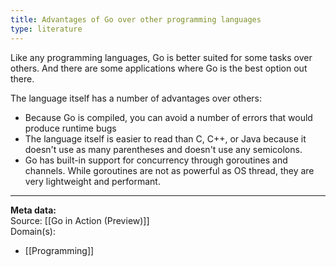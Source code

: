 ```yaml
---
title: Advantages of Go over other programming languages
type: literature
---
```


Like any programming languages, Go is better suited for some tasks over others. And there are some applications where Go is the best option out there.

The language itself has a number of advantages over others:
- Because Go is compiled, you can avoid a number of errors that would produce runtime bugs
- The language itself is easier to read than C, C++, or Java because it doesn't use as many parentheses and doesn't use any semicolons.
- Go has built-in support for concurrency through goroutines and channels. While goroutines are not as powerful as OS thread, they are very lightweight and performant.

---
**Meta data:**  <br />
Source: [[Go in Action (Preview)]] <br />
Domain(s): <br />
- [[Programming]] <br />
